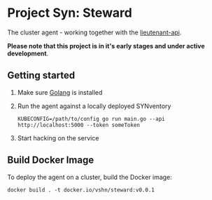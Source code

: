 # Project Syn: Steward

The cluster agent - working together with the [lieutenant-api](https://github.com/projectsyn/lieutenant-api).

**Please note that this project is in it's early stages and under active development**.

## Getting started

1. Make sure [Golang](https://golang.org/doc/install) is installed

1. Run the agent against a locally deployed SYNventory

   ```console
   KUBECONFIG=/path/to/config go run main.go --api http://localhost:5000 --token someToken
   ```

1. Start hacking on the service

## Build Docker Image

To deploy the agent on a cluster, build the Docker image:

```console
docker build . -t docker.io/vshn/steward:v0.0.1
```
